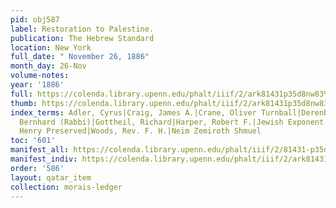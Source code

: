 ```yaml
---
pid: obj587
label: Restoration to Palestine.
publication: The Hebrew Standard
location: New York
full_date: " November 26, 1886"
month_day: 26-Nov
volume-notes:
year: '1886'
full: https://colenda.library.upenn.edu/phalt/iiif/2/ark81431p35d8nw83%2FSHA256E-s7253940--01bf91208a55171c715ea9062a02538c54c2eff146d5f10a605713453d719e32.jpeg/full/3500,/0/default.jpg
thumb: https://colenda.library.upenn.edu/phalt/iiif/2/ark81431p35d8nw83%2FSHA256E-s7253940--01bf91208a55171c715ea9062a02538c54c2eff146d5f10a605713453d719e32.jpeg/full/!200,200/0/default.jpg
index_terms: Adler, Cyrus|Craig, James A.|Crane, Oliver Turnball|Derenburg, Joseph|Felsenthal,
  Bernhard (Rabbi)|Gottheil, Richard|Harper, Robert F.|Jewish Exponent (Philadelphia)|Smith,
  Henry Preserved|Woods, Rev. F. H.|Neim Zemiroth Shmuel
toc: '601'
manifest_all: https://colenda.library.upenn.edu/phalt/iiif/2/81431-p35d8nw83/manifest
manifest_indiv: https://colenda.library.upenn.edu/phalt/iiif/2/ark81431p35d8nw83%2FSHA256E-s7253940--01bf91208a55171c715ea9062a02538c54c2eff146d5f10a605713453d719e32.jpeg
order: '586'
layout: qatar_item
collection: morais-ledger
---
```

